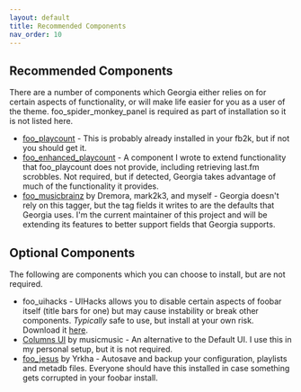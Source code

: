 ```yaml
---
layout: default
title: Recommended Components
nav_order: 10
---
```

## Recommended Components

There are a number of components which Georgia either relies on for certain aspects of functionality, or will make life easier for you as a user of the theme. foo_spider_monkey_panel is required as part of installation so it is not listed here.

- [foo_playcount](https://www.foobar2000.org/components/view/foo_playcount) - This is probably already installed in your fb2k, but if not you should get it.
- [foo_enhanced_playcount](https://www.foobar2000.org/components/view/foo_enhanced_playcount) - A component I wrote to extend functionality that foo_playcount does not provide, including retrieving last.fm scrobbles. Not required, but if detected, Georgia takes advantage of much of the functionality it provides.
- [foo_musicbrainz](https://www.foobar2000.org/components/view/foo_musicbrainz) by Dremora, mark2k3, and myself - Georgia doesn't rely on this tagger, but the tag fields it writes to are the defaults that Georgia uses. I'm the current maintainer of this project and will be extending its features to better support fields that Georgia supports.

## Optional Components

The following are components which you can choose to install, but are not required.

- foo_uihacks - UIHacks allows you to disable certain aspects of foobar itself (title bars for one) but may cause instability or break other components. _Typically_ safe to use, but install at your own risk. Download it [here](https://github.com/kbuffington/Georgia/releases/download/2.0.0-beta3/foo_ui_hacks.2013-02-19.fb2k-component).
- [Columns UI](https://yuo.be/columns-ui) by musicmusic - An alternative to the Default UI. I use this in my personal setup, but it is not required.
- [foo_jesus](https://www.foobar2000.org/components/view/foo_jesus) by Yrkha - Autosave and backup your configuration, playlists and metadb files. Everyone should have this installed in case something gets corrupted in your foobar install.